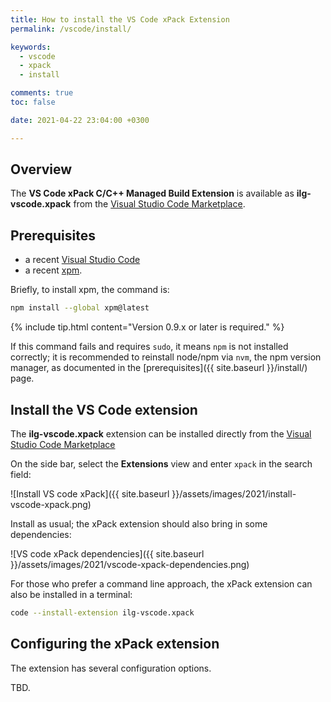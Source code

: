 ```yaml
---
title: How to install the VS Code xPack Extension
permalink: /vscode/install/

keywords:
  - vscode
  - xpack
  - install

comments: true
toc: false

date: 2021-04-22 23:04:00 +0300

---
```


## Overview

The **VS Code xPack C/C++ Managed Build Extension** is
available as **ilg-vscode.xpack** from the
[Visual Studio Code Marketplace](https://marketplace.visualstudio.com/items?itemName=ilg-vscode.xpack).

## Prerequisites

- a recent [Visual Studio Code](https://code.visualstudio.com)
- a recent [xpm](https://www.npmjs.com/package/xpm).

Briefly, to install xpm, the command is:

```sh
npm install --global xpm@latest
```

{% include tip.html content="Version 0.9.x or later is required." %}

If this command fails and requires `sudo`,
it means `npm` is not
installed correctly;
it is recommended to reinstall node/npm via `nvm`, the npm version manager,
as documented in the
[prerequisites]({{ site.baseurl }}/install/) page.

## Install the VS Code extension

The **ilg-vscode.xpack** extension can be installed directly from the
[Visual Studio Code Marketplace](https://marketplace.visualstudio.com/items?itemName=ilg-vscode.xpack)

On the side bar, select the **Extensions** view and enter `xpack` in the
search field:

![Install VS code xPack]({{ site.baseurl }}/assets/images/2021/install-vscode-xpack.png)

Install as usual; the xPack extension should also bring in some dependencies:

![VS code xPack dependencies]({{ site.baseurl }}/assets/images/2021/vscode-xpack-dependencies.png)

For those who prefer a command line approach, the xPack extension can also
be installed in a terminal:

```sh
code --install-extension ilg-vscode.xpack
```

## Configuring the xPack extension

The extension has several configuration options.

TBD.
